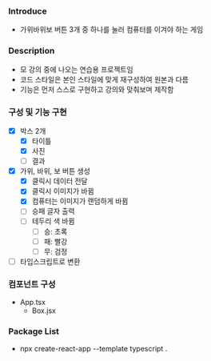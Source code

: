 ### Introduce

- 가위바위보 버튼 3개 중 하나를 눌러 컴퓨터를 이겨야 하는 게임

### Description

- 모 강의 중에 나오는 연습용 프로젝트임
- 코드 스타일은 본인 스타일에 맞게 재구성하여 원본과 다름
- 기능은 먼저 스스로 구현하고 강의와 맞춰보며 제작함

### 구성 및 기능 구현

- [x] 박스 2개
  - [x] 타이틀
  - [x] 사진
  - [ ] 결과
- [x] 가위, 바위, 보 버튼 생성
  - [x] 클릭시 데이터 전달
  - [x] 클릭시 이미지가 바뀜
  - [x] 컴퓨터는 이미지가 랜덤하게 바뀜
  - [ ] 승패 글자 출력
  - [ ] 테두리 색 바뀜
    - [ ] 승: 초록
    - [ ] 패: 빨강
    - [ ] 무: 검정
- [ ] 타입스크립트로 변환

### 컴포넌트 구성

- App.tsx
  - Box.jsx

### Package List

- npx create-react-app --template typescript .
